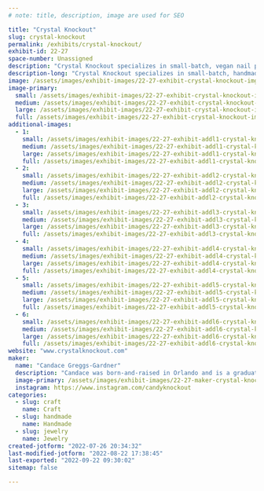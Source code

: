 ```yaml
---
# note: title, description, image are used for SEO

title: "Crystal Knockout"
slug: crystal-knockout
permalink: /exhibits/crystal-knockout/
exhibit-id: 22-27
space-number: Unassigned
description: "Crystal Knockout specializes in small-batch, vegan nail polish in a variety of colors and finishes. "
description-long: "Crystal Knockout specializes in small-batch, handmade, vegan nail polish in a variety of colors and finishes. One of our most popular creations is thermochromic nail polish that changes colors with temperature! We&#039;ve also begun making magnetic nail polish that can be manipulated with a neodymium magnet to create ripples and stripes. In addition to nail polish, we offer a selection of jewelry and resin creations that are created with the same pigments and glitters we use in our polish, as well as some hand and nail care items."
image: /assets/images/exhibit-images/22-27-exhibit-crystal-knockout-img-6574a-large.jpg
image-primary: 
  small: /assets/images/exhibit-images/22-27-exhibit-crystal-knockout-img-6574a-small.jpg
  medium: /assets/images/exhibit-images/22-27-exhibit-crystal-knockout-img-6574a-medium.jpg
  large: /assets/images/exhibit-images/22-27-exhibit-crystal-knockout-img-6574a-large.jpg
  full: /assets/images/exhibit-images/22-27-exhibit-crystal-knockout-img-6574a-full.jpg
additional-images: 
  - 1:
    small: /assets/images/exhibit-images/22-27-exhibit-addl1-crystal-knockout-card1-small.jpg
    medium: /assets/images/exhibit-images/22-27-exhibit-addl1-crystal-knockout-card1-medium.jpg
    large: /assets/images/exhibit-images/22-27-exhibit-addl1-crystal-knockout-card1-large.jpg
    full: /assets/images/exhibit-images/22-27-exhibit-addl1-crystal-knockout-card1-full.jpg
  - 2:
    small: /assets/images/exhibit-images/22-27-exhibit-addl2-crystal-knockout-card5-small.jpg
    medium: /assets/images/exhibit-images/22-27-exhibit-addl2-crystal-knockout-card5-medium.jpg
    large: /assets/images/exhibit-images/22-27-exhibit-addl2-crystal-knockout-card5-large.jpg
    full: /assets/images/exhibit-images/22-27-exhibit-addl2-crystal-knockout-card5-full.jpg
  - 3:
    small: /assets/images/exhibit-images/22-27-exhibit-addl3-crystal-knockout-fairymatrimonycollage1-small.jpg
    medium: /assets/images/exhibit-images/22-27-exhibit-addl3-crystal-knockout-fairymatrimonycollage1-medium.jpg
    large: /assets/images/exhibit-images/22-27-exhibit-addl3-crystal-knockout-fairymatrimonycollage1-large.jpg
    full: /assets/images/exhibit-images/22-27-exhibit-addl3-crystal-knockout-fairymatrimonycollage1-full.jpg
  - 4:
    small: /assets/images/exhibit-images/22-27-exhibit-addl4-crystal-knockout-img-6731-small.JPG
    medium: /assets/images/exhibit-images/22-27-exhibit-addl4-crystal-knockout-img-6731-medium.JPG
    large: /assets/images/exhibit-images/22-27-exhibit-addl4-crystal-knockout-img-6731-large.JPG
    full: /assets/images/exhibit-images/22-27-exhibit-addl4-crystal-knockout-img-6731-full.JPG
  - 5:
    small: /assets/images/exhibit-images/22-27-exhibit-addl5-crystal-knockout-metamorphosisspiritrevival1-small.jpg
    medium: /assets/images/exhibit-images/22-27-exhibit-addl5-crystal-knockout-metamorphosisspiritrevival1-medium.jpg
    large: /assets/images/exhibit-images/22-27-exhibit-addl5-crystal-knockout-metamorphosisspiritrevival1-large.jpg
    full: /assets/images/exhibit-images/22-27-exhibit-addl5-crystal-knockout-metamorphosisspiritrevival1-full.jpg
  - 6:
    small: /assets/images/exhibit-images/22-27-exhibit-addl6-crystal-knockout-photo-aug-30-9-10-45-pm-small.jpg
    medium: /assets/images/exhibit-images/22-27-exhibit-addl6-crystal-knockout-photo-aug-30-9-10-45-pm-medium.jpg
    large: /assets/images/exhibit-images/22-27-exhibit-addl6-crystal-knockout-photo-aug-30-9-10-45-pm-large.jpg
    full: /assets/images/exhibit-images/22-27-exhibit-addl6-crystal-knockout-photo-aug-30-9-10-45-pm-full.jpg
website: "www.crystalknockout.com"
maker: 
  name: "Candace Greggs-Gardner"
  description: "Candace was born-and-raised in Orlando and is a graduate of William R. Boone High School and the University of Central Florida. She&#039;s a trained vocalist, an amateur computer techie, a caffeine addict, a kitty wrangler, and happily married to a fellow Orlando native. She began her career in creativity in 2013 when she opened a small business making crystallized goods, including cell phone cases, wedding cake toppers, and apparel. Soon after, her love of color drew her to start dabbling in nail polish and other cosmetics and Crystal Knockout was born."
  image-primary: /assets/images/exhibit-images/22-27-maker-crystal-knockout-photo-jul-17-11-32-57-ama-medium.jpg
  instagram: https://www.instagram.com/candyknockout
categories: 
  - slug: craft
    name: Craft
  - slug: handmade
    name: Handmade
  - slug: jewelry
    name: Jewelry
created-jotform: "2022-07-26 20:34:32"
last-modified-jotform: "2022-08-22 17:38:45"
last-exported: "2022-09-22 09:30:02"
sitemap: false

---
```

